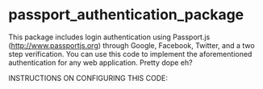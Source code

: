 # passport_authentication_package
This package includes login authentication using Passport.js (http://www.passportjs.org) through Google, Facebook, Twitter, and a two step verification. You can use this code to implement the aforementioned authentication for any web application. Pretty dope eh?

INSTRUCTIONS ON CONFIGURING THIS CODE: 
